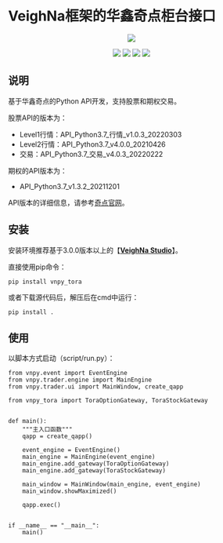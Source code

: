 # VeighNa框架的华鑫奇点柜台接口

<p align="center">
  <img src ="https://vnpy.oss-cn-shanghai.aliyuncs.com/vnpy-logo.png"/>
</p>

<p align="center">
    <img src ="https://img.shields.io/badge/version-2022.5.9-blueviolet.svg"/>
    <img src ="https://img.shields.io/badge/platform-windows-yellow.svg"/>
    <img src ="https://img.shields.io/badge/python-3.7-blue.svg" />
    <img src ="https://img.shields.io/github/license/vnpy/vnpy.svg?color=orange"/>
</p>

## 说明

基于华鑫奇点的Python API开发，支持股票和期权交易。

股票API的版本为：

- Level1行情：API_Python3.7_行情_v1.0.3_20220303
- Level2行情：API_Python3.7_v4.0.0_20210426
- 交易：API_Python3.7_交易_v4.0.3_20220222

期权的API版本为：
- API_Python3.7_v1.3.2_20211201

API版本的详细信息，请参考[奇点官网](https://n-sight.com.cn/)。

## 安装

安装环境推荐基于3.0.0版本以上的【[**VeighNa Studio**](https://www.vnpy.com)】。

直接使用pip命令：

```
pip install vnpy_tora
```

或者下载源代码后，解压后在cmd中运行：

```
pip install .
```

## 使用

以脚本方式启动（script/run.py）：

```
from vnpy.event import EventEngine
from vnpy.trader.engine import MainEngine
from vnpy.trader.ui import MainWindow, create_qapp

from vnpy_tora import ToraOptionGateway, ToraStockGateway


def main():
    """主入口函数"""
    qapp = create_qapp()

    event_engine = EventEngine()
    main_engine = MainEngine(event_engine)
    main_engine.add_gateway(ToraOptionGateway)
    main_engine.add_gateway(ToraStockGateway)

    main_window = MainWindow(main_engine, event_engine)
    main_window.showMaximized()

    qapp.exec()


if __name__ == "__main__":
    main()
```
